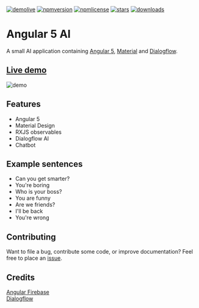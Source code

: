 [![demolive](https://img.shields.io/badge/demo-live-green.svg)](http://angularai.jerouw.nl/)
[![npmversion](https://img.shields.io/npm/v/ngx-ai.svg)]()
[![npmlicense](https://img.shields.io/npm/l/ngx-ai.svg)](https://github.com/jeroenouw/AngularAI/blob/master/LICENSE/)
[![stars](https://img.shields.io/github/stars/jeroenouw/AngularAI.svg)](https://github.com/jeroenouw/AngularAI/stargazers)
[![downloads](https://img.shields.io/npm/dy/ngx-ai.svg)]()

# Angular 5 AI
A small AI application containing [Angular 5](https://angular.io), [Material](https://material.io/) and [Dialogflow](https://dialogflow.com/).

## [Live demo](http://angularai.jerouw.nl) 
![demo](https://jerouw.nl/wp-content/uploads/2017/10/angular5ai.png "demo")

## Features
* Angular 5
* Material Design
* RXJS observables
* Dialogflow AI
* Chatbot

## Example sentences
* Can you get smarter?
* You're boring
* Who is your boss?
* You are funny
* Are we friends?
* I'll be back
* You're wrong

## Contributing
Want to file a bug, contribute some code, or improve documentation? Feel free to place an [issue](https://github.com/jeroenouw/AngularAI/issues).  

## Credits
[Angular Firebase](https://angularfirebase.com/)  
[Dialogflow](https://dialogflow.com/)
